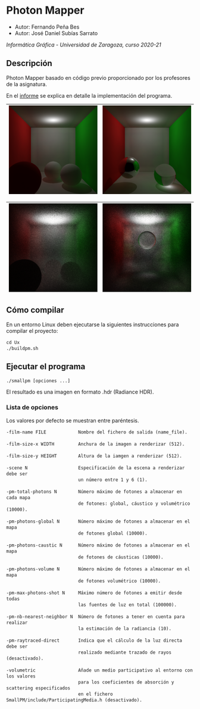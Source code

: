 # Photon Mapper
 * Autor: Fernando Peña Bes
 * Autor: José Daniel Subías Sarrato

*Informática Gráfica - Universidad de Zaragoza, curso 2020-21*

## Descripción
Photon Mapper basado en código previo proporcionado por los profesores de la asignatura.

En el [informe](doc/photonmapper_report.pdf) se explica en detalle la implementación del programa.

|![question 2.1](doc/Q21_rt_ID.png)|![question 2.3](doc/Q23_n_100000_k_1000.png)|
|:---:|:---:|

|![foggy diffuse](doc/ej_foggy_200.png)|![foggy dielectric](doc/ej_foggy_dielc_50.png)|
|:---:|:---:|

## Cómo compilar

En un entorno Linux deben ejecutarse la siguientes instrucciones para compilar el proyecto:

```
cd Ux
./buildpm.sh
```

## Ejecutar el programa

	./smallpm [opciones ...]

El resultado es una imagen en formato .hdr (Radiance HDR).

### Lista de opciones
Los valores por defecto se muestran entre paréntesis.
	
	-film-name FILE            Nombre del fichero de salida (name_file).

    -film-size-x WIDTH         Anchura de la imagen a renderizar (512).

    -film-size-y HEIGHT        Altura de la iamgen a renderizar (512).

    -scene N                   Especificación de la escena a renderizar debe ser
                               un número entre 1 y 6 (1).

    -pm-total-photons N        Número máximo de fotones a almacenar en cada mapa
                               de fotones: global, cáustico y volumétrico (10000).

    -pm-photons-global N       Número máximo de fotones a almacenar en el mapa
                               de fotones global (10000).

    -pm-photons-caustic N      Número máximo de fotones a almacenar en el mapa 
                               de fotones de cáusticas (10000).

    -pm-photons-volume N       Número máximo de fotones a almacenar en el mapa 
                               de fotones volumétrico (10000).

    -pm-max-photons-shot N     Máximo número de fotones a emitir desde todas 
                               las fuentes de luz en total (100000).

    -pm-nb-nearest-neighbor N  Número de fotones a tener en cuenta para realizar
                               la estimación de la radiancia (10).

    -pm-raytraced-direct       Indica que el cálculo de la luz directa debe ser 
                               realizado mediante trazado de rayos (desactivado).

    -volumetric                Añade un medio participativo al entorno con los valores
                               para los coeficientes de absorción y scattering especificados
                               en el fichero SmallPM/include/ParticipatingMedia.h (desactivado).
